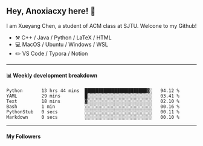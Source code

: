 <!--
**Anoxiacxy/Anoxiacxy** is a ✨ _special_ ✨ repository because its `README.md` (this file) appears on your GitHub profile.

Here are some ideas to get you started:

- 🔭 I’m currently working on ...
- 🌱 I’m currently learning ...
- 👯 I’m looking to collaborate on ...
- 🤔 I’m looking for help with ...
- 💬 Ask me about ...
- 📫 How to reach me: ...
- 😄 Pronouns: ...
- ⚡ Fun fact: ...
-->

## Hey, Anoxiacxy here! :wave:

I am Xueyang Chen, a student of ACM class at SJTU. Welcone to my Github!

-   :hammer_and_pick: C++ / Java / Python / LaTeX / HTML
-   :computer: MacOS / Ubuntu / Windows / WSL
-   :pencil2: VS Code / Typora / Notion



<!--
#### :sparkles: My followers
-->

<!--START_SECTION:top-followers-->
<!--END_SECTION:top-followers-->

---

#### :bar_chart: Weekly development breakdown

<!--START_SECTION:waka-->

```text
Python       13 hrs 44 mins  ███████████████████████▓░   94.12 %
YAML         29 mins         █░░░░░░░░░░░░░░░░░░░░░░░░   03.41 %
Text         18 mins         ▓░░░░░░░░░░░░░░░░░░░░░░░░   02.10 %
Bash         1 min           ░░░░░░░░░░░░░░░░░░░░░░░░░   00.16 %
PythonStub   0 secs          ░░░░░░░░░░░░░░░░░░░░░░░░░   00.11 %
Markdown     0 secs          ░░░░░░░░░░░░░░░░░░░░░░░░░   00.10 %
```

<!--END_SECTION:waka-->

---

#### My Followers
<!--START_SECTION:top-followers-->
<!--END_SECTION:top-followers-->
